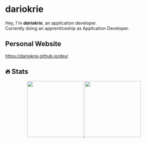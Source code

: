 # dariokrie
Hey, I'm ***dariokrie***, an application developer. <br>
Currently doing an apprenticeship as Application Developer.

## Personal Website
https://dariokrie.github.io/dev/

## 🔥 Stats
<p align="center">
<a href="https://github.com/dariokrie">
  <img height="180em" src="https://github-readme-stats-eight-theta.vercel.app/api?username=dariokrie&show_icons=true&theme=flag-india&include_all_commits=true&count_private=true" />
  <img height="180em" src="https://github-readme-stats-eight-theta.vercel.app/api/top-langs/?username=dariokrie&layout=compact&exclude_lang=java+r&theme=flag-india" />
</a>
</p>
